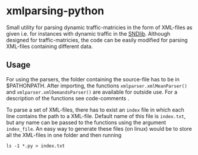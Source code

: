 # xmlparsing-python
Small utility for parsing dynamic traffic-matricies in the form of XML-files as given i.e. for instances with dynamic traffic in the [SNDlib](https://www.sndlib.zib.de). Although designed for traffic-matricies, the code can be easily modified for parsing XML-files containing different data.

## Usage
For using the parsers, the folder containing the source-file has to be in $PATHONPATH. After importing, the functions `xmlparser.xmlMeanParser()` and `xmlparser.xmlDemandsParser()` are available for outside use. For a description of the functions see code-comments .

To parse a set of XML-files, there has to exist an `index` file in which each line contains the path to a XML-file. Default name of this file is `index.txt`, but any name can be passed to the functions using the argument `index_file`. An easy way to generate these files (on linux) would be to store all the XML-files in one folder and then running
```
ls -1 *.py > index.txt
```

